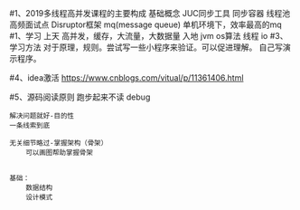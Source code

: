 #1、2019多线程高并发课程的主要构成
    基础概念
    JUC同步工具
    同步容器
    线程池
    高频面试点
    Disruptor框架
        mq(message queue)
        单机环境下，效率最高的mq
#1、学习
    上天
        高并发，缓存，大流量，大数据量
    入地
        jvm os算法 线程 io
#3、学习方法
    对于原理，规则。尝试写一些小程序来验证。可以促进理解。
    自己写演示程序。

#4、idea激活
    https://www.cnblogs.com/vitual/p/11361406.html
    
#5、源码阅读原则
    跑步起来不读 
        debug
    
    解决问题就好-目的性
    一条线索到底
    
    无关细节略过-掌握架构（骨架）
        可以画图帮助掌握骨架
    
    
    基础：
        数据结构
        设计模式